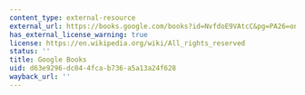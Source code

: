 ```yaml
---
content_type: external-resource
external_url: https://books.google.com/books?id=NvfdoE9VAtcC&pg=PA26=onepage#v=onepage&q&f=false
has_external_license_warning: true
license: https://en.wikipedia.org/wiki/All_rights_reserved
status: ''
title: Google Books
uid: d63e9296-dc04-4fca-b736-a5a13a24f628
wayback_url: ''
---
```

